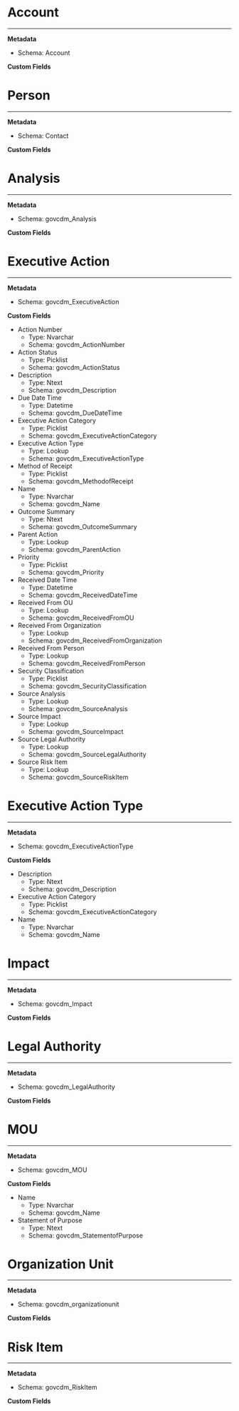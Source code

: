 
# Account
---

**Metadata**

- Schema: Account

**Custom Fields**


# Person
---

**Metadata**

- Schema: Contact

**Custom Fields**


# Analysis
---

**Metadata**

- Schema: govcdm_Analysis

**Custom Fields**


# Executive Action
---

**Metadata**

- Schema: govcdm_ExecutiveAction

**Custom Fields**

- Action Number
  - Type: Nvarchar
  - Schema: govcdm_ActionNumber
- Action Status
  - Type: Picklist
  - Schema: govcdm_ActionStatus
- Description
  - Type: Ntext
  - Schema: govcdm_Description
- Due Date Time
  - Type: Datetime
  - Schema: govcdm_DueDateTime
- Executive Action Category
  - Type: Picklist
  - Schema: govcdm_ExecutiveActionCategory
- Executive Action Type
  - Type: Lookup
  - Schema: govcdm_ExecutiveActionType
- Method of Receipt
  - Type: Picklist
  - Schema: govcdm_MethodofReceipt
- Name
  - Type: Nvarchar
  - Schema: govcdm_Name
- Outcome Summary
  - Type: Ntext
  - Schema: govcdm_OutcomeSummary
- Parent Action
  - Type: Lookup
  - Schema: govcdm_ParentAction
- Priority
  - Type: Picklist
  - Schema: govcdm_Priority
- Received Date Time
  - Type: Datetime
  - Schema: govcdm_ReceivedDateTime
- Received From OU
  - Type: Lookup
  - Schema: govcdm_ReceivedFromOU
- Received From Organization
  - Type: Lookup
  - Schema: govcdm_ReceivedFromOrganization
- Received From Person
  - Type: Lookup
  - Schema: govcdm_ReceivedFromPerson
- Security Classification
  - Type: Picklist
  - Schema: govcdm_SecurityClassification
- Source Analysis
  - Type: Lookup
  - Schema: govcdm_SourceAnalysis
- Source Impact
  - Type: Lookup
  - Schema: govcdm_SourceImpact
- Source Legal Authority
  - Type: Lookup
  - Schema: govcdm_SourceLegalAuthority
- Source Risk Item
  - Type: Lookup
  - Schema: govcdm_SourceRiskItem

# Executive Action Type
---

**Metadata**

- Schema: govcdm_ExecutiveActionType

**Custom Fields**

- Description
  - Type: Ntext
  - Schema: govcdm_Description
- Executive Action Category
  - Type: Picklist
  - Schema: govcdm_ExecutiveActionCategory
- Name
  - Type: Nvarchar
  - Schema: govcdm_Name

# Impact
---

**Metadata**

- Schema: govcdm_Impact

**Custom Fields**


# Legal Authority
---

**Metadata**

- Schema: govcdm_LegalAuthority

**Custom Fields**


# MOU
---

**Metadata**

- Schema: govcdm_MOU

**Custom Fields**

- Name
  - Type: Nvarchar
  - Schema: govcdm_Name
- Statement of Purpose
  - Type: Ntext
  - Schema: govcdm_StatementofPurpose

# Organization Unit
---

**Metadata**

- Schema: govcdm_organizationunit

**Custom Fields**


# Risk Item
---

**Metadata**

- Schema: govcdm_RiskItem

**Custom Fields**

